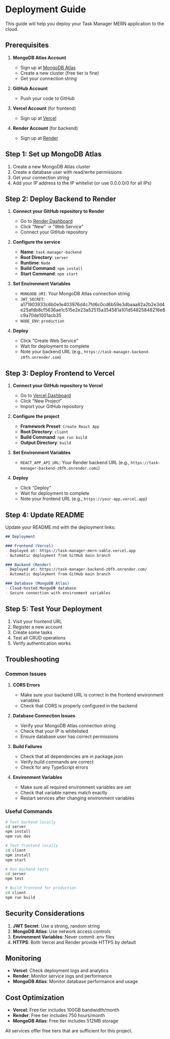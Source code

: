 # Deployment Guide

This guide will help you deploy your Task Manager MERN application to the cloud.

## Prerequisites

1. **MongoDB Atlas Account**
   - Sign up at [MongoDB Atlas](https://www.mongodb.com/atlas)
   - Create a new cluster (free tier is fine)
   - Get your connection string

2. **GitHub Account**
   - Push your code to GitHub

3. **Vercel Account** (for frontend)
   - Sign up at [Vercel](https://vercel.com)

4. **Render Account** (for backend)
   - Sign up at [Render](https://render.com)

## Step 1: Set up MongoDB Atlas

1. Create a new MongoDB Atlas cluster
2. Create a database user with read/write permissions
3. Get your connection string
4. Add your IP address to the IP whitelist (or use 0.0.0.0/0 for all IPs)

## Step 2: Deploy Backend to Render

1. **Connect your GitHub repository to Render**
   - Go to [Render Dashboard](https://dashboard.render.com)
   - Click "New" → "Web Service"
   - Connect your GitHub repository

2. **Configure the service**
   - **Name**: `task-manager-backend`
   - **Root Directory**: `server`
   - **Runtime**: `Node`
   - **Build Command**: `npm install`
   - **Start Command**: `npm start`

3. **Set Environment Variables**
   - `MONGODB_URI`: Your MongoDB Atlas connection string
   - `JWT_SECRET`: a171903933c6b0e1e403976d4c7fd6c0cd6b59e3dbaaa82a2b2e3d4e25afdb8cf5636ae1c515e2e23a52515a354581a101d54825848216e8c9a70de1001acb35
   - `NODE_ENV`: `production`

4. **Deploy**
   - Click "Create Web Service"
   - Wait for deployment to complete
   - Note your backend URL (e.g., `https://task-manager-backend-z0fh.onrender.com`)

## Step 3: Deploy Frontend to Vercel

1. **Connect your GitHub repository to Vercel**
   - Go to [Vercel Dashboard](https://vercel.com/dashboard)
   - Click "New Project"
   - Import your GitHub repository

2. **Configure the project**
   - **Framework Preset**: `Create React App`
   - **Root Directory**: `client`
   - **Build Command**: `npm run build`
   - **Output Directory**: `build`

3. **Set Environment Variables**
   - `REACT_APP_API_URL`: Your Render backend URL (e.g., `https://task-manager-backend-z0fh.onrender.comi`)

4. **Deploy**
   - Click "Deploy"
   - Wait for deployment to complete
   - Note your frontend URL (e.g., `https://your-app.vercel.app`)

## Step 4: Update README

Update your README.md with the deployment links:

```markdown
## Deployment

### Frontend (Vercel)
- Deployed at: https://task-manager-mern-sable.vercel.app
- Automatic deployment from GitHub main branch

### Backend (Render)
- Deployed at: https://task-manager-backend-z0fh.onrender.com/
- Automatic deployment from GitHub main branch

### Database (MongoDB Atlas)
- Cloud-hosted MongoDB database
- Secure connection with environment variables
```

## Step 5: Test Your Deployment

1. Visit your frontend URL
2. Register a new account
3. Create some tasks
4. Test all CRUD operations
5. Verify authentication works

## Troubleshooting

### Common Issues

1. **CORS Errors**
   - Make sure your backend URL is correct in the frontend environment variables
   - Check that CORS is properly configured in the backend

2. **Database Connection Issues**
   - Verify your MongoDB Atlas connection string
   - Check that your IP is whitelisted
   - Ensure database user has correct permissions

3. **Build Failures**
   - Check that all dependencies are in package.json
   - Verify build commands are correct
   - Check for any TypeScript errors

4. **Environment Variables**
   - Make sure all required environment variables are set
   - Check that variable names match exactly
   - Restart services after changing environment variables

### Useful Commands

```bash
# Test backend locally
cd server
npm install
npm run dev

# Test frontend locally
cd client
npm install
npm start

# Run backend tests
cd server
npm test

# Build frontend for production
cd client
npm run build
```

## Security Considerations

1. **JWT Secret**: Use a strong, random string
2. **MongoDB Atlas**: Use network access controls
3. **Environment Variables**: Never commit .env files
4. **HTTPS**: Both Vercel and Render provide HTTPS by default

## Monitoring

- **Vercel**: Check deployment logs and analytics
- **Render**: Monitor service logs and performance
- **MongoDB Atlas**: Monitor database performance and usage

## Cost Optimization

- **Vercel**: Free tier includes 100GB bandwidth/month
- **Render**: Free tier includes 750 hours/month
- **MongoDB Atlas**: Free tier includes 512MB storage

All services offer free tiers that are sufficient for this project.
